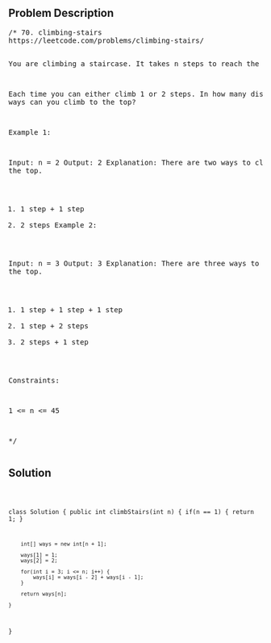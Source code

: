 <!--
<style>
  body { font-family: Arial, sans-serif; }
  .container { max-width: 100%; margin: auto; padding: 20px; }
  .comment-block { background-color: #f9f9f9; padding: 10px; border-left: 5px solid #ccc; max-width: 600px; margin: auto; word-wrap: break-word; white-space: pre-wrap; }
  .code-block { background-color: #f4f4f4; padding: 10px; border: 1px solid #ddd; }
</style>
-->

<div class='container'>
<h2>Problem Description</h2>
<div class='comment-block'>
<pre>
/* 70. climbing-stairs
https://leetcode.com/problems/climbing-stairs/

You are climbing a staircase. It takes n steps to reach the top.

Each time you can either climb 1 or 2 steps. 
In how many distinct ways can you climb to the top?

 

Example 1:

Input: n = 2
Output: 2
Explanation: There are two ways to climb to the top.
1. 1 step + 1 step
2. 2 steps
Example 2:

Input: n = 3
Output: 3
Explanation: There are three ways to climb to the top.
1. 1 step + 1 step + 1 step
2. 1 step + 2 steps
3. 2 steps + 1 step
 

Constraints:

1 <= n <= 45

*/
</pre>
</div>

<h2>Solution</h2>
<div class='code-block'>
<pre><code class='language-java'>

class Solution {
    public int climbStairs(int n) {
        if(n == 1) {
            return 1;
        }

        int[] ways = new int[n + 1];

        ways[1] = 1;
        ways[2] = 2;

        for(int i = 3; i <= n; i++) {
            ways[i] = ways[i - 2] + ways[i - 1];
        }

        return ways[n];
        
    }
}
</code></pre>
</div>
</div>
